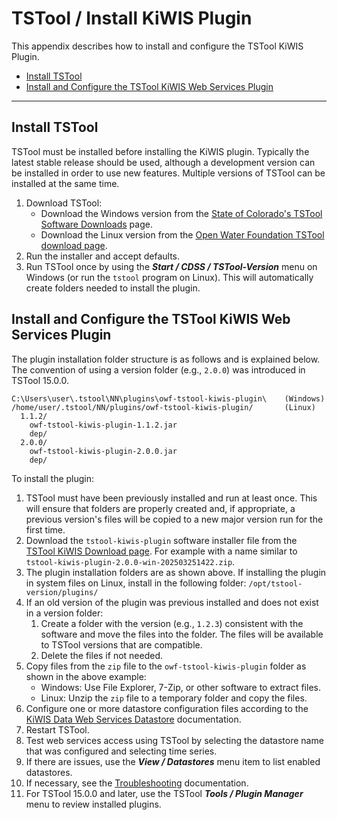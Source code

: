 # TSTool / Install KiWIS Plugin #

This appendix describes how to install and configure the TSTool KiWIS Plugin.

*   [Install TSTool](#install-tstool)
*   [Install and Configure the TSTool KiWIS Web Services Plugin](#install-and-configure-the-tstool-kiwis-web-services-plugin)

-------

## Install TSTool ##

TSTool must be installed before installing the KiWIS plugin.
Typically the latest stable release should be used, although a development version can be installed
in order to use new features.
Multiple versions of TSTool can be installed at the same time.

1.  Download TSTool:
    *   Download the Windows version from the
        [State of Colorado's TSTool Software Downloads](https://opencdss.state.co.us/tstool/) page.
    *   Download the Linux version from the
        [Open Water Foundation TSTool download page](https://software.openwaterfoundation.org/tstool/).
2.  Run the installer and accept defaults.
3.  Run TSTool once by using the ***Start / CDSS / TSTool-Version*** menu on Windows
    (or run the `tstool` program on Linux).
    This will automatically create folders needed to install the plugin.

## Install and Configure the TSTool KiWIS Web Services Plugin ##

The plugin installation folder structure is as follows and is explained below.
The convention of using a version folder (e.g., `2.0.0`) was introduced in TSTool 15.0.0.

```
C:\Users\user\.tstool\NN\plugins\owf-tstool-kiwis-plugin\    (Windows)
/home/user/.tstool/NN/plugins/owf-tstool-kiwis-plugin/       (Linux)
  1.1.2/
    owf-tstool-kiwis-plugin-1.1.2.jar
    dep/
  2.0.0/
    owf-tstool-kiwis-plugin-2.0.0.jar
    dep/
```

To install the plugin:

1.  TSTool must have been previously installed and run at least once.
    This will ensure that folders are properly created and, if appropriate,
    a previous version's files will be copied to a new major version run for the first time.
2.  Download the `tstool-kiwis-plugin` software installer file from the
    [TSTool KiWIS Download page](https://software.openwaterfoundation.org/tstool-kiwis-plugin/).
    For example with a name similar to `tstool-kiwis-plugin-2.0.0-win-202503251422.zip`.
3.  The plugin installation folders are as shown above.
    If installing the plugin in system files on Linux, install in the following folder:
    `/opt/tstool-version/plugins/`
4.  If an old version of the plugin was previous installed and does not exist in a version folder:
    1.  Create a folder with the version (e.g., `1.2.3`) consistent with the software
        and move the files into the folder.
        The files will be available to TSTool versions that are compatible.
    2.  Delete the files if not needed.
5.  Copy files from the `zip` file to the `owf-tstool-kiwis-plugin` folder as shown in the above example:
    *   Windows:  Use File Explorer, 7-Zip, or other software to extract files.
    *   Linux:  Unzip the `zip` file to a temporary folder and copy the files.
6.  Configure one or more datastore configuration files according to the
    [KiWIS Data Web Services Datastore](../datastore-ref/KiWIS/KiWIS.md#datastore-configuration-file) documentation.
7.  Restart TSTool.
8.  Test web services access using TSTool by selecting the datastore name that was configured and selecting time series.
9.  If there are issues, use the ***View / Datastores*** menu item to list enabled datastores.
10. If necessary, see the [Troubleshooting](../troubleshooting/troubleshooting.md) documentation.
11. For TSTool 15.0.0 and later, use the TSTool ***Tools / Plugin Manager*** menu to review installed plugins.
